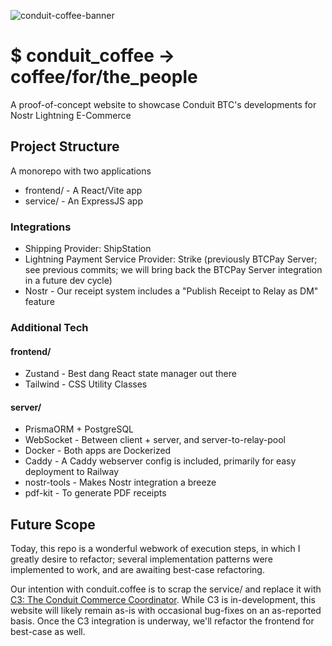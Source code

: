 ![conduit-coffee-banner](https://github.com/user-attachments/assets/6a08030d-c821-44de-846f-cc61607618f0)

# $ conduit_coffee -> coffee/for/the_people

A proof-of-concept website to showcase Conduit BTC's developments for Nostr
Lightning E-Commerce

## Project Structure

A monorepo with two applications

- frontend/ - A React/Vite app
- service/ - An ExpressJS app

### Integrations

- Shipping Provider: ShipStation
- Lightning Payment Service Provider: Strike (previously BTCPay Server; see
  previous commits; we will bring back the BTCPay Server integration in a future
  dev cycle)
- Nostr - Our receipt system includes a "Publish Receipt to Relay as DM" feature

### Additional Tech

#### frontend/

- Zustand - Best dang React state manager out there
- Tailwind - CSS Utility Classes

#### server/

- PrismaORM + PostgreSQL
- WebSocket - Between client + server, and server-to-relay-pool
- Docker - Both apps are Dockerized
- Caddy - A Caddy webserver config is included, primarily for easy deployment to
  Railway
- nostr-tools - Makes Nostr integration a breeze
- pdf-kit - To generate PDF receipts

## Future Scope

Today, this repo is a wonderful webwork of execution steps, in which I greatly
desire to refactor; several implementation patterns were implemented to work,
and are awaiting best-case refactoring.

Our intention with conduit.coffee is to scrap the service/ and replace it with
[C3: The Conduit Commerce Coordinator](https://github.com/Conduit-BTC/conduit-commerce-coordinator).
While C3 is in-development, this website will likely remain as-is with
occasional bug-fixes on an as-reported basis. Once the C3 integration is
underway, we'll refactor the frontend for best-case as well.
